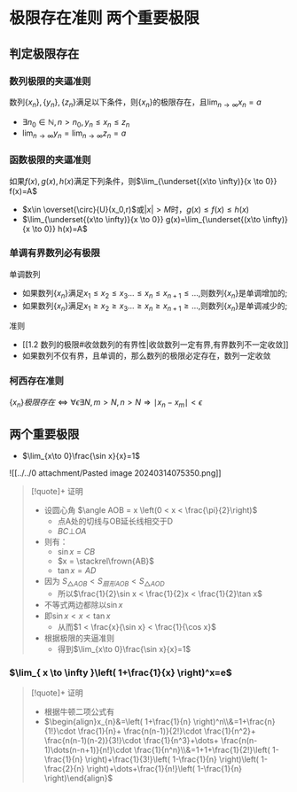 # 极限存在准则 两个重要极限
## 判定极限存在

### 数列极限的夹逼准则

数列$\{x_n\},\{y_n\},\{z_n\}$满足以下条件，则$\{x_n\}$的极限存在，且$\lim_{n\to\infty}x_n=a$

- $\exists n_0 \in \mathbb{N}, n>n_0,y_n\leq x_n \leq z_n$
- $\lim_{n\to \infty}y_n=\lim_{n\to \infty}z_n=a$

### 函数极限的夹逼准则

如果$f(x),g(x),h(x)$满足下列条件，则$\lim_{\underset{(x\to \infty)}{x \to 0}} f(x)=A$

- $x\in \overset{\circ}{U}(x_0,r)$或$|x|>M$时，$g(x) \leq f(x) \leq h(x)$
- $\lim_{\underset{(x\to \infty)}{x \to 0}} g(x)=\lim_{\underset{(x\to \infty)}{x \to 0}} h(x)=A$

### 单调有界数列必有极限

单调数列

- 如果数列$\{x_{n}\}$满足$x_{1}\leq x_{2}\leq x_{3}\dots\leq x_{n}\leq x_{n+1}\leq\dots$,则数列$\{x_n\}$是单调增加的;
- 如果数列$\{x_{n}\}$满足$x_{1}\geq x_{2}\geq x_{3}\dots\geq x_{n}\geq x_{n+1}\geq\dots$,则数列$\{x_n\}$是单调减少的;

准则

- [[1.2 数列的极限#收敛数列的有界性|收敛数列一定有界,有界数列不一定收敛]]
- 如果数列不仅有界，且单调的，那么数列的极限必定存在，数列一定收敛

### 柯西存在准则

$\{x_{n}\}极限存在\iff \forall \epsilon \exists N, m>N,n>N \Rightarrow\mid x_{n}-x_{m}\mid<\epsilon$

## 两个重要极限
- $\lim_{x\to 0}\frac{\sin x}{x}=1$


![[../../0 attachment/Pasted image 20240314075350.png]]

>[!quote]+ 证明
> - 设圆心角 $\angle AOB = x \left(0 < x < \frac{\pi}{2}\right)$
> 	- 点A处的切线与OB延长线相交于D
> 	- $BC \bot OA$
> - 则有：
> 	- $\sin x = CB$
> 	- $x = \stackrel\frown{AB}$
> 	- $\tan x = AD$
> - 因为 $S_{\triangle AOB}<S_{扇形AOB}<S_{\triangle AOD}$
> 	- 所以$\frac{1}{2}\sin x < \frac{1}{2}x < \frac{1}{2}\tan x$
> - 不等式两边都除以$\sin x$
> - 即$\sin x < x < \tan x$
> 	- 从而$1 < \frac{x}{\sin x} < \frac{1}{\cos x}$
> - 根据极限的夹逼准则
> 	- 得到$\lim_{x\to 0}\frac{\sin x}{x}=1$

### $\lim_{ x \to \infty }\left( 1+\frac{1}{x} \right)^x=e$

>[!quote]+ 证明
> - 根据牛顿二项公式有
> - $\begin{align}x_{n}&=\left( 1+\frac{1}{n} \right)^n\\&=1+\frac{n}{1!}\cdot \frac{1}{n}+ \frac{n(n-1)}{2!}\cdot \frac{1}{n^2}+ \frac{n(n-1)(n-2)}{3!}\cdot \frac{1}{n^3}+\dots+ \frac{n(n-1)\dots(n-n+1)}{n!}\cdot \frac{1}{n^n}\\&=1+1+\frac{1}{2!}\left( 1-\frac{1}{n} \right)+\frac{1}{3!}\left( 1-\frac{1}{n} \right)\left( 1-\frac{2}{n} \right)+\dots+\frac{1}{n!}\left( 1-\frac{1}{n} \right)\end{align}$
